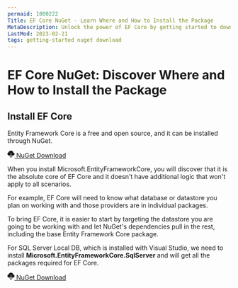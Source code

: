 ```yaml
---
permaid: 1000222
Title: EF Core NuGet - Learn Where and How to Install the Package
MetaDescription: Unlock the power of EF Core by getting started to download the package. Learn which NuGet package to download and how to install it in your project.
LastMod: 2023-02-21
tags: getting-started nuget download
---
```


# EF Core NuGet: Discover Where and How to Install the Package

## Install EF Core

Entity Framework Core is a free and open source, and it can be installed through NuGet. 

<div class="row">
    <div class="col-lg-6">
        <div class="card card-layout-z2 wow slideInLeft">
            <div class="card-body wow slideInUp">
                <a class="btn btn-lg btn-z" role="button" href="https://www.nuget.org/packages/Microsoft.EntityFrameworkCore/" onclick="ga('send', 'event', { eventAction: 'download'});" style="visibility: visible; animation-name: pulse;">
                    <svg xmlns="http://www.w3.org/2000/svg" width="16" height="16" fill="currentColor" class="bi bi-cloud-download-fill" viewBox="0 0 16 16"><path fill-rule="evenodd" d="M8 0a5.53 5.53 0 0 0-3.594 1.342c-.766.66-1.321 1.52-1.464 2.383C1.266 4.095 0 5.555 0 7.318 0 9.366 1.708 11 3.781 11H7.5V5.5a.5.5 0 0 1 1 0V11h4.188C14.502 11 16 9.57 16 7.773c0-1.636-1.242-2.969-2.834-3.194C12.923 1.999 10.69 0 8 0m-.354 15.854a.5.5 0 0 0 .708 0l3-3a.5.5 0 0 0-.708-.708L8.5 14.293V11h-1v3.293l-2.146-2.147a.5.5 0 0 0-.708.708z"/></svg>
                    NuGet Download
                </a>
            </div>
        </div>
    </div>
</div>

When you install Microsoft.EntityFrameworkCore, you will discover that it is the absolute core of EF Core and it doesn't have additional logic that won't apply to all scenarios. 

For example, EF Core will need to know what database or datastore you plan on working with and those providers are in individual packages. 

To bring EF Core, it is easier to start by targeting the datastore you are going to be working with and let NuGet's dependencies pull in the rest, including the base Entity Framework Core package. 

For SQL Server Local DB, which is installed with Visual Studio, we need to install **Microsoft.EntityFrameworkCore.SqlServer** and will get all the packages required for EF Core.

<div class="row">
    <div class="col-lg-6">
        <div class="card card-layout-z2 wow slideInLeft">
            <div class="card-body wow slideInUp">
                <a class="btn btn-lg btn-z" role="button" href="https://www.nuget.org/packages/Microsoft.EntityFrameworkCore.SqlServer/" onclick="ga('send', 'event', { eventAction: 'download'});" style="visibility: visible; animation-name: pulse;">
                    <svg xmlns="http://www.w3.org/2000/svg" width="16" height="16" fill="currentColor" class="bi bi-cloud-download-fill" viewBox="0 0 16 16"><path fill-rule="evenodd" d="M8 0a5.53 5.53 0 0 0-3.594 1.342c-.766.66-1.321 1.52-1.464 2.383C1.266 4.095 0 5.555 0 7.318 0 9.366 1.708 11 3.781 11H7.5V5.5a.5.5 0 0 1 1 0V11h4.188C14.502 11 16 9.57 16 7.773c0-1.636-1.242-2.969-2.834-3.194C12.923 1.999 10.69 0 8 0m-.354 15.854a.5.5 0 0 0 .708 0l3-3a.5.5 0 0 0-.708-.708L8.5 14.293V11h-1v3.293l-2.146-2.147a.5.5 0 0 0-.708.708z"/></svg>
                    NuGet Download
                </a>
            </div>
        </div>
    </div>
</div>

